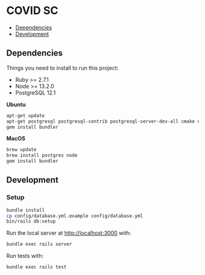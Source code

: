 # COVID SC

- [Dependencies](#dependencies)
- [Development](#development)

## Dependencies

Things you need to install to run this project:

- Ruby >= 2.7.1
- Node >= 13.2.0
- PostgreSQL 12.1

**Ubuntu**

```sh
apt-get update
apt-get postgresql postgresql-contrib postgresql-server-dev-all cmake node
gem install bundler
```

**MacOS**

```sh
brew update
brew install postgres node
gem install bundler
```

## Development

### Setup

```sh
bundle install
cp config/database.yml.example config/database.yml
bin/rails db:setup
```

Run the local server at [http://localhost:3000](http://localhost:3000) with:

```sh
bundle exec rails server
```

Run tests with:

```sh
bundle exec rails test
```
